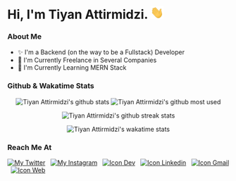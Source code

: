 <!-- ========= Start Markdown ========= -->

# Hi, I'm Tiyan Attirmidzi. <img src="https://github.com/tiyan-attirmidzi/tiyan-attirmidzi/blob/master/assets/gif/wave.gif?raw=true" width="30px">

### About Me

- ✨ I'm a Backend (on the way to be a Fullstack) Developer
- 💼 I'm Currently Freelance in Several Companies
- 🌱 I'm Currently Learning MERN Stack

### Github & Wakatime Stats <p></p>

<div align="center">
    <a href="https://github-readme-stats.vercel.app/api?username=tiyan-attirmidzi&count_private=true&show_icons=true&theme=react" style="text-decoration: none;">
        <img align="center" src="https://github-readme-stats.vercel.app/api?username=tiyan-attirmidzi&count_private=true&show_icons=true&theme=react" alt="Tiyan Attirmidzi's github stats" />
    </a>
    <a href="https://github-readme-stats.vercel.app/api/top-langs/?username=tiyan-attirmidzi&show_icons=true&theme=react&layout=compact" style="text-decoration: none;">
        <img align="center" src="https://github-readme-stats.vercel.app/api/top-langs/?username=tiyan-attirmidzi&show_icons=true&theme=react&layout=compact" alt="Tiyan Attirmidzi's github most used" />
    </a>
</div>

<p></p>

<div align="center">
    <a href="https://github-readme-streak-stats.herokuapp.com/demo/preview.php?user=tiyan-attirmidzi&theme=react" style="text-decoration: none;">
        <img src="https://github-readme-streak-stats.herokuapp.com/demo/preview.php?user=tiyan-attirmidzi&theme=react" alt="Tiyan Attirmidzi's github streak stats" />
    </a>
</div>

<p></p>

<div align="center">
    <a href="https://github-readme-stats.vercel.app/api/wakatime/?username=tiyanattirmidzi&show_icons=true&theme=react" style="text-decoration: none;">
        <img src="https://github-readme-stats.vercel.app/api/wakatime/?username=tiyanattirmidzi&show_icons=true&theme=react" alt="Tiyan Attirmidzi's wakatime stats" />
    </a>
</div>

### Reach Me At <p></p>

[![My Twitter](https://img.shields.io/badge/Twitter-1DA1F2?style=for-the-badge&logo=twitter&logoColor=white "Twitter Account")][twitter]
&nbsp;
[![My Instagram](https://img.shields.io/badge/Instagram-E4405F?style=for-the-badge&logo=instagram&logoColor=white "Instagram Account")][instagram]
&nbsp;
[![Icon Dev](https://img.shields.io/badge/Dev_to-0E0E0E?style=for-the-badge&logo=dev.to&logoColor=white "Dev Account")][devto]
&nbsp;
[![Icon Linkedin](https://img.shields.io/badge/LinkedIn-0077B5?style=for-the-badge&logo=linkedin&logoColor=white "Linkedin Account")][linkedin]
&nbsp;
[![Icon Gmail](https://img.shields.io/badge/Gmail-D14836?style=for-the-badge&logo=gmail&logoColor=white "Email Account")][email]
&nbsp;
[![Icon Web](https://img.shields.io/badge/Website-4285F4?style=for-the-badge&logo=Google-chrome&logoColor=white "Personal Website")][website]

<!-- ========= End Markdown ========= -->

[twitter]: https://twitter.com/onggolll
[instagram]: https://instagram.com/tiyan.attirmidzi
[devto]: https://dev.to/tiyanattirmidzi
[linkedin]: https://www.linkedin.com/in/tiyan-attirmidzi-223475156
[email]: mailto:tiyanattirmidzi20@gmail.com
[website]: https://tiyan-attirmidzi.github.io